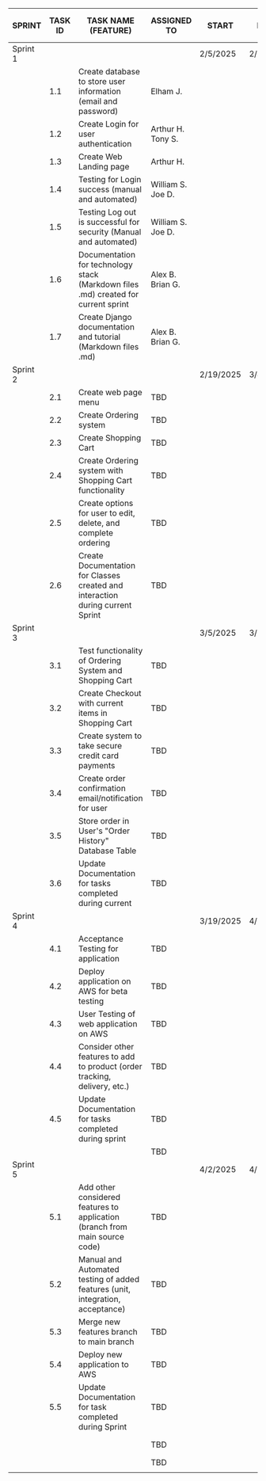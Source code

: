 | SPRINT   | TASK ID | TASK NAME (FEATURE)                                                                | ASSIGNED TO | START     | FINISH    | PRIORITY           | STATUS      | ASSIGNED TO SPRINT  |   |   |   |   |
|----------|---------|------------------------------------------------------------------------------------|-------------|-----------|-----------|--------------------|-------------|---------------------|---|---|---|---|
| Sprint 1 |         |                                                                                    |             | 2/5/2025  | 2/18/2025 |                    |             |                     |   |   |   |   |
|          | 1.1     | Create database to store user information (email and password)                     | Elham J.    |           |           | High               | Started | Yes                 |   |   |   |   |
|          | 1.2     | Create Login for user authentication                                               | Arthur H. Tony S. |           |           | High               | Started | Yes                 |   |   |   |   |
|          | 1.3     | Create Web Landing page                                                            | Arthur H.   |           |           | Medium             | Started | Yes                 |   |   |   |   |
|          | 1.4     | Testing for Login success (manual and automated)                                   | William S. Joe D. |           |           | High               | Started | Yes                 |   |   |   |   |
|          | 1.5     | Testing Log out is successful for security (Manual and automated)                  | William S. Joe D. |           |           | High               | Started | Yes                 |   |   |   |   |
|          | 1.6     | Documentation for technology stack (Markdown files .md) created for current sprint | Alex B. Brian G. |           |           | Medium             | Started | Yes                 |   |   |   |   |
|          | 1.7     | Create Django documentation and tutorial (Markdown files .md)                      | Alex B. Brian G. |           |           | Medium             | Started | Yes                 |   |   |   |   |
| Sprint 2 |         |                                                                                    |             | 2/19/2025 | 3/4/2025  |                    |             |                     |   |   |   |   |
|          | 2.1     | Create web page menu                                                               | TBD         |           |           | Medium             | Not Started | TBD                 |   |   |   |   |
|          | 2.2     | Create Ordering system                                                             | TBD         |           |           | High               | Not Started | TBD                 |   |   |   |   |
|          | 2.3     | Create Shopping Cart                                                               | TBD         |           |           | High               | Not Started | TBD                 |   |   |   |   |
|          | 2.4     | Create Ordering system with Shopping Cart functionality                            | TBD         |           |           | High               | Not Started | TBD                 |   |   |   |   |
|          | 2.5     | Create options for user to edit, delete, and complete ordering                     | TBD         |           |           | High               | Not Started | TBD                 |   |   |   |   |
|          | 2.6     | Create Documentation for Classes created and interaction during current Sprint     | TBD         |           |           | Medium             | Not Started | TBD                 |   |   |   |   |
| Sprint 3 |         |                                                                                    |             | 3/5/2025  | 3/18/2025 |                    |             |                     |   |   |   |   |
|          | 3.1     | Test functionality of Ordering System and Shopping Cart                            | TBD         |           |           | High               | Not Started | TBD                 |   |   |   |   |
|          | 3.2     | Create Checkout with current items in Shopping Cart                                | TBD         |           |           | High               | Not Started | TBD                 |   |   |   |   |
|          | 3.3     | Create system to take secure credit card payments                                  | TBD         |           |           | High               | Not Started | TBD                 |   |   |   |   |
|          | 3.4     | Create order confirmation email/notification for user                              | TBD         |           |           | Medium             | Not Started | TBD                 |   |   |   |   |
|          | 3.5     | Store order in User's "Order History"  Database Table                              | TBD         |           |           | Medium             | Not Started | TBD                 |   |   |   |   |
|          | 3.6     | Update Documentation for tasks completed during current                            | TBD         |           |           | Medium             |             |                     |   |   |   |   |
| Sprint 4 |         |                                                                                    |             | 3/19/2025 | 4/1/2025 |                    | Not Started | TBD                 |   |   |   |   |
|          | 4.1     | Acceptance Testing for application                                                 | TBD         |           |           | High               | Not Started | TBD                 |   |   |   |   |
|          | 4.2     | Deploy application on AWS for beta testing                                         | TBD         |           |           | High               | Not Started | TBD                 |   |   |   |   |
|          | 4.3     | User Testing of web application on AWS                                             | TBD         |           |           | High               | Not Started | TBD                 |   |   |   |   |
|          | 4.4     | Consider other features to add to product (order tracking, delivery, etc.)         | TBD         |           |           | Low                | Not Started | TBD                 |   |   |   |   |
|          | 4.5     | Update Documentation for tasks completed during sprint                             | TBD         |           |           | Medium             | Not Started | TBD                 |   |   |   |   |
|          |         |                                                                                    | TBD         |           |           |                    |             |                     |   |   |   |   |
| Sprint 5 |         |                                                                                    |             | 4/2/2025 | 4/15/2025 |                    | Not Started | TBD                 |   |   |   |   |
|          | 5.1     | Add other considered features to application (branch from main source code)        | TBD         |           |           | High if considered | Not Started | TBD                 |   |   |   |   |
|          | 5.2     | Manual and Automated testing of added features (unit, integration, acceptance)     | TBD         |           |           | High if considered | Not Started | TBD                 |   |   |   |   |
|          | 5.3     | Merge new features branch to main branch                                           | TBD         |           |           | High if considered | Not Started | TBD                 |   |   |   |   |
|          | 5.4     | Deploy new application to AWS                                                      | TBD         |           |           | High if considered | Not Started | TBD                 |   |   |   |   |
|          | 5.5     | Update Documentation for task completed during Sprint                              | TBD         |           |           | Medium             | Not Started | TBD                 |   |   |   |   |
|          |         |                                                                                    | TBD         |           |           |                    | Not Started | TBD                 |   |   |   |   |
|          |         |                                                                                    | TBD         |           |           |                    |             |                     |   |   |   |   |
|          |         |                                                                                    |             |           |           |                    |             |                     |   |   |   |   |


